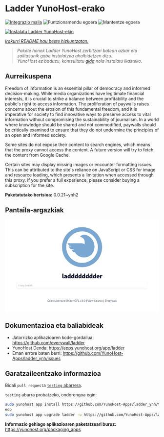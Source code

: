 <!--
Ohart ongi: README hau automatikoki sortu da <https://github.com/YunoHost/apps/tree/master/tools/readme_generator>ri esker
EZ editatu eskuz.
-->

# Ladder YunoHost-erako

[![Integrazio maila](https://dash.yunohost.org/integration/ladder.svg)](https://dash.yunohost.org/appci/app/ladder) ![Funtzionamendu egoera](https://ci-apps.yunohost.org/ci/badges/ladder.status.svg) ![Mantentze egoera](https://ci-apps.yunohost.org/ci/badges/ladder.maintain.svg)

[![Instalatu Ladder YunoHost-ekin](https://install-app.yunohost.org/install-with-yunohost.svg)](https://install-app.yunohost.org/?app=ladder)

*[Irakurri README hau beste hizkuntzatan.](./ALL_README.md)*

> *Pakete honek Ladder YunoHost zerbitzari batean azkar eta zailtasunik gabe instalatzea ahalbidetzen dizu.*  
> *YunoHost ez baduzu, kontsultatu [gida](https://yunohost.org/install) nola instalatu ikasteko.*

## Aurreikuspena

Freedom of information is an essential pillar of democracy and informed decision-making. While media organizations have legitimate financial interests, it is crucial to strike a balance between profitability and the public's right to access information. The proliferation of paywalls raises concerns about the erosion of this fundamental freedom, and it is imperative for society to find innovative ways to preserve access to vital information without compromising the sustainability of journalism. In a world where knowledge should be shared and not commodified, paywalls should be critically examined to ensure that they do not undermine the principles of an open and informed society.

Some sites do not expose their content to search engines, which means that the proxy cannot access the content. A future version will try to fetch the content from Google Cache.

Certain sites may display missing images or encounter formatting issues. This can be attributed to the site's reliance on JavaScript or CSS for image and resource loading, which presents a limitation when accessed through this proxy. If you prefer a full experience, please consider buying a subscription for the site.

**Paketatutako bertsioa:** 0.0.21~ynh2

## Pantaila-argazkiak

![Ladder(r)en pantaila-argazkia](./doc/screenshots/example.png)

## Dokumentazioa eta baliabideak

- Jatorrizko aplikazioaren kode-gordailua: <https://github.com/everywall/ladder>
- YunoHost Denda: <https://apps.yunohost.org/app/ladder>
- Eman errore baten berri: <https://github.com/YunoHost-Apps/ladder_ynh/issues>

## Garatzaileentzako informazioa

Bidali `pull request`a [`testing` abarrera](https://github.com/YunoHost-Apps/ladder_ynh/tree/testing).

`testing` abarra probatzeko, ondorengoa egin:

```bash
sudo yunohost app install https://github.com/YunoHost-Apps/ladder_ynh/tree/testing --debug
edo
sudo yunohost app upgrade ladder -u https://github.com/YunoHost-Apps/ladder_ynh/tree/testing --debug
```

**Informazio gehiago aplikazioaren paketatzeari buruz:** <https://yunohost.org/packaging_apps>
